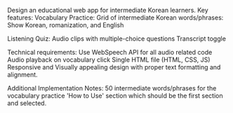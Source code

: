 Design an educational web app for intermediate Korean learners. Key features:
Vocabulary Practice:
Grid of intermediate Korean words/phrases:
Show Korean, romanization, and English

Listening Quiz:
Audio clips with multiple-choice questions
Transcript toggle

Technical requirements:
Use WebSpeech API for all audio related code
Audio playback on vocabulary click
Single HTML file (HTML, CSS, JS)
Responsive and Visually appealing design with proper text formatting and alignment.

Additional Implementation Notes:
50 intermediate words/phrases for the vocabulary practice
'How to Use' section which should be the first section and selected.